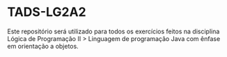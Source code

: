 # TADS-LG2A2

Este repositório será utilizado para todos os exercícios feitos na disciplina Lógica de Programação II > Linguagem de programação Java com ênfase em orientação a objetos.
